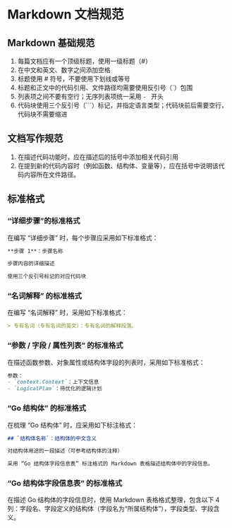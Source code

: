 # Markdown 文档规范

## Markdown 基础规范

1. 每篇文档应有一个顶级标题，使用一级标题（#）
2. 在中文和英文、数字之间添加空格
3. 标题使用 # 符号，不要使用下划线或等号
4. 标题和正文中的代码引用、文件路径均需要使用反引号（`）包围
5. 列表项之间不要有空行；无序列表项统一采用 `- ` 开头
6. 代码块使用三个反引号（```）标记，并指定语言类型；代码块前后需要空行，代码块不需要缩进

## 文档写作规范

1. 在描述代码功能时，应在描述后的括号中添加相关代码引用
2. 在提到新的代码内容时（例如函数、结构体、变量等），应在括号中说明该代码内容所在文件路径。

## 标准格式

### “详细步骤”的标准格式

在编写 “详细步骤” 时，每个步骤应采用如下标准格式：

```markdown
**步骤 1**：步骤名称

步骤内容的详细描述

使用三个反引号标记的对应代码块
```

### “名词解释” 的标准格式

在编写 “名词解释” 时，采用如下标准格式：

```markdown
> 专有名词（专有名词的英文）：专有名词的解释段落。
```

### “参数 / 字段 / 属性列表” 的标准格式

在描述函数参数、对象属性或结构体字段的列表时，采用如下标准格式：

```markdown
参数：
- `context.Context`：上下文信息
- `LogicalPlan`：待优化的逻辑计划
```

### “Go 结构体” 的标准格式

在梳理 “Go 结构体” 时，应采用如下标注格式：

```markdown
## `结构体名称`：结构体的中文含义

对结构体用途的一段描述（可参考结构体的注释）

采用 “Go 结构体字段信息表” 标注格式的 Markdown 表格描述结构体中的字段信息。
```

### “Go 结构体字段信息表” 的标准格式

在描述 Go 结构体的字段信息时，使用 Markdown 表格格式整理，包含以下 4 列：字段名、字段定义的结构体（字段名为“所属结构体”），字段类型、字段含义。
